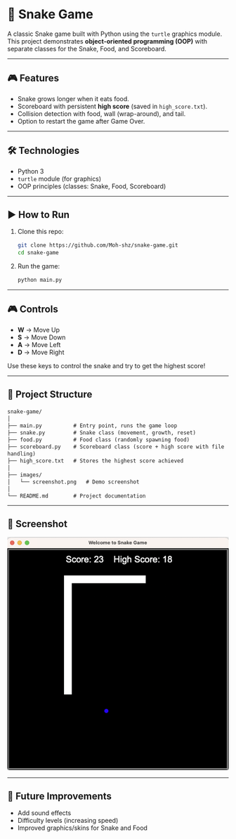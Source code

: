 # 🐍 Snake Game

A classic Snake game built with Python using the `turtle` graphics module.  
This project demonstrates **object-oriented programming (OOP)** with separate classes for the Snake, Food, and Scoreboard.

---

## 🎮 Features

- Snake grows longer when it eats food.
- Scoreboard with persistent **high score** (saved in `high_score.txt`).
- Collision detection with food, wall (wrap-around), and tail.
- Option to restart the game after Game Over.

---

## 🛠️ Technologies

- Python 3
- `turtle` module (for graphics)
- OOP principles (classes: Snake, Food, Scoreboard)

---

## ▶️ How to Run

1. Clone this repo:
   ```bash
   git clone https://github.com/Moh-shz/snake-game.git
   cd snake-game
   ```
2. Run the game:
   ```bash
   python main.py
   ```

---

## 🎮 Controls
- **W** → Move Up  
- **S** → Move Down  
- **A** → Move Left  
- **D** → Move Right  

Use these keys to control the snake and try to get the highest score!

---

## 📂 Project Structure

```
snake-game/
│
├── main.py          # Entry point, runs the game loop
├── snake.py         # Snake class (movement, growth, reset)
├── food.py          # Food class (randomly spawning food)
├── scoreboard.py    # Scoreboard class (score + high score with file handling)
├── high_score.txt   # Stores the highest score achieved
│
├── images/
│   └── screenshot.png   # Demo screenshot
│
└── README.md        # Project documentation
```

---

## 📸 Screenshot

![Snake Game Screenshot](images/screenshot.png)

---

## 🚀 Future Improvements

- Add sound effects
- Difficulty levels (increasing speed)
- Improved graphics/skins for Snake and Food

